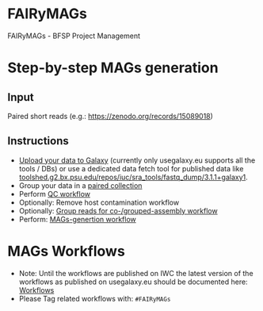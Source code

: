 # FAIRyMAGs
FAIRyMAGs - BFSP Project Management

# Step-by-step MAGs generation
## Input 
Paired short reads (e.g.: https://zenodo.org/records/15089018)

## Instructions
* [Upload your data to Galaxy](https://training.galaxyproject.org/training-material/faqs/galaxy/#data%20upload) (currently only usegalaxy.eu supports all the tools / DBs) or use a dedicated data fetch tool for published data like [toolshed.g2.bx.psu.edu/repos/iuc/sra_tools/fastq_dump/3.1.1+galaxy1](https://usegalaxy.eu/root?tool_id=toolshed.g2.bx.psu.edu/repos/iuc/sra_tools/fastq_dump/3.1.1+galaxy1).
* Group your data in a [paired collection](https://training.galaxyproject.org/training-material/faqs/galaxy/collections_build_list_paired.html)
* Perform [QC workflow](Workflows/QC-for-MAGs.md)
* Optionally: Remove host contamination workflow
* Optionally: [Group reads for co-/grouped-assembly workflow](Workflows/Group-Co-assembly.md)
* Perform: [MAGs-genertion workflow](MAGs-generation.md)

# MAGs Workflows
* Note: Until the workflows are published on IWC the latest version of the workflows as published on usegalaxy.eu should be documented here: [Workflows](Workflows)
* Please Tag related workflows with: `#FAIRyMAGs`
